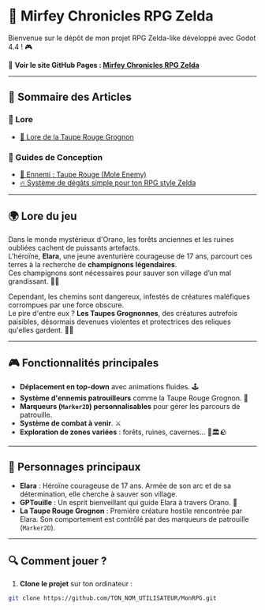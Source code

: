 # 🌌 Mirfey Chronicles RPG Zelda

Bienvenue sur le dépôt de mon projet RPG Zelda-like développé avec Godot 4.4 ! 🎮

🔗 **Voir le site GitHub Pages : [Mirfey Chronicles RPG Zelda](https://lysdora.github.io/mirfey-chronicles-rpg-zelda/)**

---



## 📂 Sommaire des Articles

### 📜 Lore
- [🦦 Lore de la Taupe Rouge Grognon](./articles/lore_taupe_rouge.md)

### 📝 Guides de Conception
- [📄 Ennemi : Taupe Rouge (Mole Enemy)](./articles/mole_enemy.md)
- [🔥 Système de dégâts simple pour ton RPG style Zelda](./articles/damage_system.md)


---

## 🌍 **Lore du jeu**

Dans le monde mystérieux d'Orano, les forêts anciennes et les ruines oubliées cachent de puissants artefacts.  
L’héroïne, **Elara**, une jeune aventurière courageuse de 17 ans, parcourt ces terres à la recherche de **champignons légendaires**.  
Ces champignons sont nécessaires pour sauver son village d’un mal grandissant. 🌱✨

Cependant, les chemins sont dangereux, infestés de créatures maléfiques corrompues par une force obscure.  
Le pire d'entre eux ? **Les Taupes Grognonnes**, des créatures autrefois paisibles, désormais devenues violentes et protectrices des reliques qu'elles gardent. 🦦😈

---

## 🎮 **Fonctionnalités principales**

- **Déplacement en top-down** avec animations fluides. 🕹️
- **Système d'ennemis patrouilleurs** comme la Taupe Rouge Grognon. 🦦
- **Marqueurs (`Marker2D`) personnalisables** pour gérer les parcours de patrouille.
- **Système de combat à venir**. ⚔️
- **Exploration de zones variées** : forêts, ruines, cavernes... 🌳🏛️🪨

---

## 🦦 **Personnages principaux**

- **Elara** : Héroïne courageuse de 17 ans. Armée de son arc et de sa détermination, elle cherche à sauver son village.
- **GPTouille** : Un esprit bienveillant qui guide Elara à travers Orano. 🐉
- **La Taupe Rouge Grognon** : Première créature hostile rencontrée par Elara. Son comportement est contrôlé par des marqueurs de patrouille (`Marker2D`).

---

## 🔍 **Comment jouer ?**

1. **Clone le projet** sur ton ordinateur :

```bash
git clone https://github.com/TON_NOM_UTILISATEUR/MonRPG.git

```
